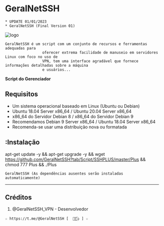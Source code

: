 # GeralNetSSH
```
* UPDATE 01/01/2023
* GeralNetSSH (Final Version 01)
```
![logo](https://github.com/GeralNetSSH?tab/Script/SSHPLUS/blob/master/Imagenes/GeralNetSSH.jpg)

```
GeralNetSSH é um script com um conjunto de recursos e ferramentas adequadas para 
                 oferecer extrema facilidade de manuseio em servidores Linux com foco no uso de 
                 VPN, tem uma interface agradável que fornece informações detalhadas sobre a máquina
                 e usuários...
```

**Script do Gerenciador**

## Requisitos

* Um sistema operacional baseado em Linux (Ubuntu ou Debian)
* Ubuntu 18.04 Server x86_64 / Ubuntu 20.04 Server x86_64
* x86_64 do Servidor Debian 8 / x86_64 do Servidor Debian 9
* Recomendamos Debian 9 Server x86_64 / Ubuntu 18.04 Server x86_64
* Recomenda-se usar uma distribuição nova ou formatada

## :Instalação

apt-get update -y && apt-get upgrade -y && 
wget https://github.com/GeralNetSSH?tab/Script/SSHPLUS/master/Plus &&  chmod 777 Plus && ./Plus

```
GeralNetSSH (As dependências ausentes serão instaladas automaticamente)
```
-------------------------------------------------------------------------------

##  Créditos

1. @GeralNetSSH_VPN - Desenvolvedor

```
☆ https://t.me/@GeralNetSSH [  ⃘⃤꙰✰ ] ☆
```
